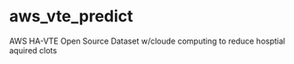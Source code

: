 # aws_vte_predict
AWS HA-VTE Open Source Dataset w/cloude computing to reduce hosptial aquired clots
